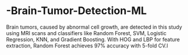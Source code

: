 # -Brain-Tumor-Detection-ML
Brain tumors, caused by abnormal cell growth, are detected in this study using MRI scans and classifiers like Random Forest, SVM, Logistic Regression, KNN, and Gradient Boosting. With HOG and LBP for feature extraction, Random Forest achieves 97% accuracy with 5-fold CV.l
